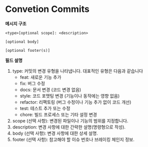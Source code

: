 # Convetion Commits

**메시지 구조**
```angular2html
<type>[optional scope]: <description>

[optional body]

[optional footer(s)]
```

**필드 설명**
1. type: 커밋의 변경 유형을 나타냅니다. 대표적인 유형은 다음과 같습니다
   * feat: 새로운 기능 추가 
   * fix: 버그 수정 
   * docs: 문서 변경 (코드 변경 없음)
   * style: 코드 포맷팅 변경 (기능이나 동작에는 영향 없음)
   * refactor: 리팩토링 (버그 수정이나 기능 추가 없이 코드 개선)
   * test: 테스트 추가 또는 수정 
   * chore: 빌드 프로세스 또는 기타 설정 변경
2.	scope (선택 사항): 변경된 파일이나 기능의 범위를 지정합니다.
3.	description: 변경 사항에 대한 간략한 설명(명령형으로 작성).
4.	body (선택 사항): 변경 사항에 대한 상세 설명.
5.	footer (선택 사항): 참고해야 할 이슈 번호나 브레이킹 체인지 정보.